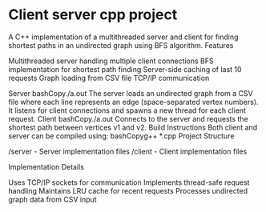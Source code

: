 # Client server cpp project
 A C++ implementation of a multithreaded server and client for finding shortest paths in an undirected graph using BFS algorithm.
Features

Multithreaded server handling multiple client connections
BFS implementation for shortest path finding
Server-side caching of last 10 requests
Graph loading from CSV file
TCP/IP communication

Server
bashCopy./a.out <filename> <port>
The server loads an undirected graph from a CSV file where each line represents an edge (space-separated vertex numbers). It listens for client connections and spawns a new thread for each client request.
Client
bashCopy./a.out <ip> <port> <v1> <v2>
Connects to the server and requests the shortest path between vertices v1 and v2.
Build Instructions
Both client and server can be compiled using:
bashCopyg++ *.cpp
Project Structure

/server - Server implementation files
/client - Client implementation files

Implementation Details

Uses TCP/IP sockets for communication
Implements thread-safe request handling
Maintains LRU cache for recent requests
Processes undirected graph data from CSV input
